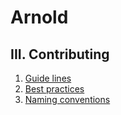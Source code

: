 # Arnold

## III. Contributing

1.  [Guide lines](../../CONTRIBUTING.md)
2.  [Best practices](./best_practices.md)
3.  [Naming conventions](./naming_conventions.md)
